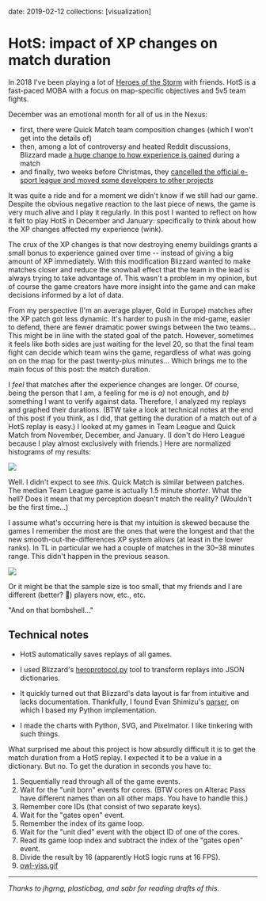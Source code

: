 date: 2019-02-12
collections: [visualization]

HotS: impact of XP changes on match duration
============================================

In 2018 I've been playing a lot of [Heroes of the Storm][hots] with
friends.  HotS is a fast-paced MOBA with a focus on map-specific
objectives and 5v5 team fights.

  [hots]: https://heroesofthestorm.com/


December was an emotional month for all of us in the Nexus:

- first, there were Quick Match team composition changes (which I won't get
  into the details of)
- then, among a lot of controversy and heated Reddit discussions, Blizzard
  made [a huge change to how experience is gained][xp] during a match
- and finally, two weeks before Christmas, they [cancelled the official
  e-sport league and moved some developers to other projects][hgc]

It was quite a ride and for a moment we didn't know if we still had our
game.  Despite the obvious negative reaction to the last piece of news,
the game is very much alive and I play it regularly.  In this post I
wanted to reflect on how it felt to play HotS in December and January:
specifically to think about how the XP changes affected my experience
(wink).

  [xp]: https://heroesofthestorm.com/en-us/blog/22821338/heroes-of-the-storm-patch-notes-december-11-2018-2018-12-11/
  [hgc]: https://news.blizzard.com/en-us/blizzard/22833558/heroes-of-the-storm-news

The crux of the XP changes is that now destroying enemy buildings grants
a small bonus to experience gained over time -- instead of giving a big
amount of XP immediately.  With this modification Blizzard wanted to
make matches closer and reduce the snowball effect that the team in the
lead is always trying to take advantage of.  This wasn't a problem in my
opinion, but of course the game creators have more insight into the game
and can make decisions informed by a lot of data.

From my perspective (I'm an average player, Gold in Europe) matches
after the XP patch got less dynamic. It's harder to push in the
mid-game, easier to defend, there are fewer dramatic power swings
between the two teams...  This might be in line with the stated goal of
the patch.  However, sometimes it feels like both sides are just waiting
for the level 20, so that the final team fight can decide which team
wins the game, regardless of what was going on on the map for the past
twenty-plus minutes...  Which brings me to the main focus of this post:
the match duration.

I *feel* that matches after the experience changes are longer.  Of
course, being the person that I am, a feeling for me is *a)* not enough,
and *b)* something I want to verify against data. Therefore, I analyzed my
replays and graphed their durations. (BTW take a look at technical
notes at the end of this post if you think, as I did, that getting the
duration of a match out of a HotS replay is easy.)  I looked at my games
in Team League and Quick Match from November, December, and January.  (I
don't do Hero League because I play almost exclusively with friends.)
Here are normalized histograms of my results:

<img data='{"max_height": 1792}' class="max-height-initial" src="graphs.png"/>

Well. I didn't expect to see *this*.  Quick Match is similar between
patches.  The median Team League game is actually 1.5 minute *shorter*.
What the hell?  Does it mean that my perception doesn't match the
reality?  (Wouldn't be the first time...)

I assume what's occurring here is that my intuition is skewed because
the games I remember the most are the ones that were the longest and
that the new smooth-out-the-differences XP system allows (at least in
the lower ranks).  In TL in particular we had a couple of matches in the
30–38 minutes range. This didn't happen in the previous season.

![](perception.png)

Or it might be that the sample size is too small, that my friends and I
are different (better? 🤞) players now, etc., etc.

"And on that bombshell..."


Technical notes
---------------

- HotS automatically saves replays of all games.
- I used Blizzard's [heroprotocol.py][protocol] tool to transform replays
  into JSON dictionaries.
- It quickly turned out that Blizzard's data layout is far from intuitive
  and lacks documentation.  Thankfully, I found Evan Shimizu's [parser][],
  on which I based my Python implementation.
- I made the charts with Python, SVG, and Pixelmator.  I like tinkering
  with such things.

  [protocol]: https://github.com/Blizzard/heroprotocol
  [parser]: https://github.com/ebshimizu/hots-parser

What surprised me about this project is how absurdly difficult it is to
get the match duration from a HotS replay.  I expected it to be a value
in a dictionary.  But no.  To get the duration in seconds you have to:

1. Sequentially read through all of the game events.
1. Wait for the "unit born" events for cores. (BTW cores on Alterac Pass have
   different names than on all other maps.  You have to handle this.)
1. Remember core IDs (that consist of two separate keys).
1. Wait for the "gates open" event.
1. Remember the index of its game loop.
1. Wait for the "unit died" event with the object ID of one of the cores.
1. Read its game loop index and subtract the index of the "gates open" event.
1. Divide the result by 16 (apparently HotS logic runs at 16 FPS).
1. [owl-yiss.gif](https://www.google.com/search?q=owl+yiss+gif&tbm=isch)

---

*Thanks to jhgrng, plasticbag, and sabr for reading drafts of this.*

